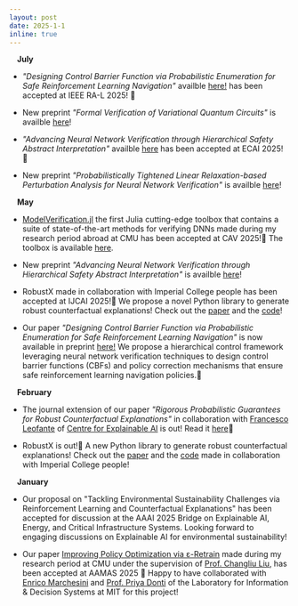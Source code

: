 ```yaml
---
layout: post
date: 2025-1-1
inline: true
---
```


&emsp;**July** 

- *"Designing Control Barrier Function via Probabilistic Enumeration for Safe Reinforcement Learning Navigation"*  availble <a href='https://arxiv.org/pdf/2504.21643'>here!</a> has been accepted at IEEE RA-L 2025! 🤖

- New preprint *"Formal Verification of Variational Quantum Circuits"* is availble <a href='https://www.arxiv.org/pdf/2507.10635'>here</a>!

- *"Advancing Neural Network Verification through Hierarchical Safety Abstract Interpretation"* availble <a href='https://arxiv.org/pdf/2505.05235'>here</a> has been accepted at ECAI 2025! 🚀

- New preprint *"Probabilistically Tightened Linear Relaxation-based Perturbation Analysis for Neural Network Verification"* is availble <a href='https://www.arxiv.org/pdf/2507.05405'>here</a>!


&emsp;**May** 

- <a href='https://arxiv.org/pdf/2407.01639'>ModelVerification.jl</a> the first Julia cutting-edge toolbox that contains a suite of state-of-the-art methods for verifying DNNs made during my research period abroad at CMU has been accepted at CAV 2025!🤩 The toolbox is available <a href='https://github.com/intelligent-control-lab/ModelVerification.jl'>here</a>. 

- New preprint *"Advancing Neural Network Verification through Hierarchical Safety Abstract Interpretation"* is availble <a href='https://arxiv.org/pdf/2505.05235'>here</a>!

- RobustX made in collaboration with Imperial College people has been accepted at IJCAI 2025!🚀 We propose a novel Python library to generate robust counterfactual explanations! Check out the <a href='https://arxiv.org/pdf/2502.13751'>paper</a> and the <a href='https://github.com/RobustCounterfactualX/RobustX'>code</a>!


- Our paper *"Designing Control Barrier Function via Probabilistic Enumeration for Safe Reinforcement Learning Navigation"*  is now available in preprint <a href='https://arxiv.org/pdf/2504.21643'>here!</a> We propose a hierarchical control framework leveraging neural network verification techniques to design control barrier functions (CBFs) and policy correction mechanisms that ensure safe reinforcement learning navigation policies.🤖


&emsp;**February** 

- The journal extension of our paper *"Rigorous Probabilistic Guarantees for Robust Counterfactual Explanations"* in collaboration with <a href='https://fraleo.github.io'>Francesco Leofante</a> of <a href='https://www.imperial.ac.uk/explainable-artificial-intelligence/'> Centre for Explainable AI</a> is out! Read it <a href='https://www.researchgate.net/publication/389435880_Probabilistically_Robust_Counterfactual_Explanations_under_Model_Changes)'>here</a>🚀 

- RobustX is out!🚀 A new Python library to generate robust counterfactual explanations! Check out the <a href='https://arxiv.org/pdf/2502.13751'>paper</a> and the <a href='https://github.com/RobustCounterfactualX/RobustX'>code</a> made in collaboration with Imperial College people!


&emsp;**January** 

- Our proposal on "Tackling Environmental Sustainability Challenges via Reinforcement Learning and Counterfactual Explanations" has been accepted for discussion at the AAAI 2025 Bridge on Explainable AI, Energy, and Critical Infrastructure Systems. Looking forward to engaging discussions on Explainable AI for environmental sustainability!

- Our paper <a href='https://arxiv.org/pdf/2406.08315'>Improving Policy Optimization via ε-Retrain</a> made during my research period at CMU under the supervision of <a href='https://www.ri.cmu.edu/ri-faculty/changliu-liu/'>Prof. Changliu Liu</a>, has been accepted at AAMAS 2025 🤩 Happy to have collaborated with <a href='https://emarche.github.io'>Enrico Marchesini</a> and <a href='https://priyadonti.com'>Prof. Priya Donti</a> of the Laboratory for Information & Decision Systems at MIT for this project!
 

